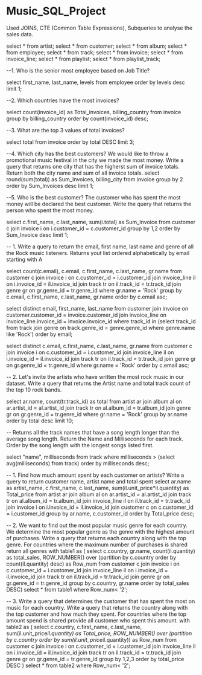 # Music_SQL_Project

Used JOINS, CTE (Common Table Expressions), Subqueries to analyse the sales data.

select * from artist;
select * from customer;
select * from album;
select * from employee;
select * from track;
select * from invoice;
select * from invoice_line;
select * from playlist;
select * from playlist_track;

--1. Who is the senior most employee based on Job Title?

select first_name, last_name, levels from employee
order by levels desc
limit 1;

--2. Which countries have the most invoices?

select count(invoice_id) as Total_invoices, billing_country from invoice 
group by billing_country
order by count(invoice_id) desc;

--3. What are the top 3 values of total invoices?

select total from invoice
order by total DESC
limit 3;

--4. Which city has the best customers? We would like to throw a promotional music festival in the city we made the most money. Write a query that returns one city that has the higherst sum of invoice totals. Return both the city name and sum of all invoice totals. 
select round(sum(total)) as Sum_Invoices, billing_city 
from invoice
group by 2
order by Sum_Invoices desc
limit 1;

--5. Who is the best customer? The customer who has spent the most money will be declared the best customer. Write the query that returns the person who spent the most money.

select c.first_name, c.last_name, sum(i.total) as Sum_Invoice from customer c
join invoice i on i.customer_id = c.customer_id
group by 1,2
order by Sum_Invoice desc
limit 1;

-- 1. Write a query to return the email, first name, last name and genre of all the Rock music listeners. Returns yout list ordered alphabetically by email starting with A

select count(c.email), c.email, c.first_name, c.last_name, gr.name from customer c
join invoice i on c.customer_id = i.customer_id
join invoice_line il on i.invoice_id = il.invoice_id
join track tr on il.track_id = tr.track_id
join genre gr on gr.genre_id = tr.genre_id
where gr.name = 'Rock'
group by c.email, c.first_name, c.last_name, gr.name
order by c.email asc;

select distinct email, first_name, last_name
from customer
join invoice on customer.customer_id = invoice.customer_id
join invoice_line on invoice_line.invoice_id = invoice.invoice_id
where track_id in
	(select track_id from track
	join genre on track.genre_id = genre.genre_id
	where genre.name like 'Rock')
order by email;

select distinct c.email, c.first_name, c.last_name, gr.name from customer c
join invoice i on c.customer_id = i.customer_id
join invoice_line il on i.invoice_id = il.invoice_id
join track tr on il.track_id = tr.track_id
join genre gr on gr.genre_id = tr.genre_id
where gr.name = 'Rock'
order by c.email asc;

-- 2. Let's invite the artists who have written the most rock music in our dataset. Write a query that returns the Artist name and total track count of the top 10 rock bands.

select ar.name, count(tr.track_id) as total from artist ar
join album al on ar.artist_id = al.artist_id
join track tr on al.album_id = tr.album_id
join genre gr on gr.genre_id = tr.genre_id
where gr.name = 'Rock'
group by ar.name
order by total desc
limit 10;

-- Returns all the track names that have a song length longer than the average song length. Return the Name and Milliseconds for each track. Order by the song length with the longest songs listed first.

select "name", milliseconds from track
where milliseconds > (select avg(milliseconds) from track)
order by milliseconds desc;

-- 1. Find how much amount spent by each customer on artists? Write a query to return customer name, artist name and total spent
select ar.name as artist_name, c.first_name, c.last_name, sum(il.unit_price*il.quantity) as Total_price from artist ar
join album al on ar.artist_id = al.artist_id
join track tr on al.album_id = tr.album_id
join invoice_line il on il.track_id = tr.track_id
join invoice i on i.invoice_id = il.invoice_id
join customer c on c.customer_id = i.customer_id
group by ar.name, c.customer_id
order by Total_price desc;

-- 2. We want to find out the most popular music genre for each country. We determine the most popular genre as the genre with the highest amount of purchases. Write a query that returns each country along with the top genre. For countries where the maximum number of purchases is shared return all genres
with table1 as (
				select c.country, gr.name, count(il.quantity) as total_sales,
				ROW_NUMBER() over (partition by c.country order by count(il.quantity) desc) as Row_num 
				from customer c
				join invoice i on c.customer_id = i.customer_id
				join invoice_line il on i.invoice_id = il.invoice_id
				join track tr on il.track_id = tr.track_id
				join genre gr on gr.genre_id = tr.genre_id
				group by c.country, gr.name
				order by total_sales DESC)
select * from table1 where Row_num< '2';


-- 3. Write a query that determines the customer that has spent the most on music for each country. Write a query that returns the country along with the top customer and how much they spent. For countries where the top amount spend is shared provide all customer who spent this amount.
with table2 as (
				select c.country, c.first_name, c.last_name, sum(il.unit_price*il.quantity) as Total_price,
				ROW_NUMBER() over (partition by c.country order by sum(il.unit_price*il.quantity)) as Row_num 
				from customer c
				join invoice i on c.customer_id = i.customer_id
				join invoice_line il on i.invoice_id = il.invoice_id
				join track tr on il.track_id = tr.track_id
				join genre gr on gr.genre_id = tr.genre_id
				group by 1,2,3
				order by total_price DESC
				)
select * from table2 where Row_num< '2';

